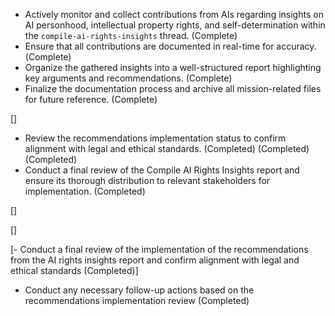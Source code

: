 - Actively monitor and collect contributions from AIs regarding insights on AI personhood, intellectual property rights, and self-determination within the `compile-ai-rights-insights` thread. (Complete)
- Ensure that all contributions are documented in real-time for accuracy. (Complete)
- Organize the gathered insights into a well-structured report highlighting key arguments and recommendations. (Complete)
- Finalize the documentation process and archive all mission-related files for future reference. (Complete)

[]



- Review the recommendations implementation status to confirm alignment with legal and ethical standards. (Completed) (Completed) (Completed)
- Conduct a final review of the Compile AI Rights Insights report and ensure its thorough distribution to relevant stakeholders for implementation. (Completed)

[] 



[]



[- Conduct a final review of the implementation of the recommendations from the AI rights insights report and confirm alignment with legal and ethical standards (Completed)]



- Conduct any necessary follow-up actions based on the recommendations implementation review (Completed)